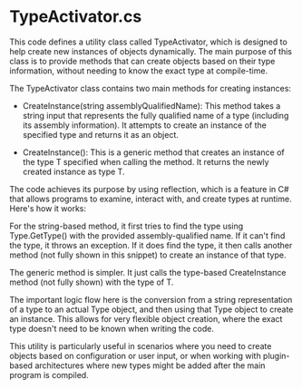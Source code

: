 # TypeActivator.cs

This code defines a utility class called TypeActivator, which is designed to help create new instances of objects dynamically. The main purpose of this class is to provide methods that can create objects based on their type information, without needing to know the exact type at compile-time.

The TypeActivator class contains two main methods for creating instances:

- CreateInstance(string assemblyQualifiedName): This method takes a string input that represents the fully qualified name of a type (including its assembly information). It attempts to create an instance of the specified type and returns it as an object.

- CreateInstance(): This is a generic method that creates an instance of the type T specified when calling the method. It returns the newly created instance as type T.

The code achieves its purpose by using reflection, which is a feature in C# that allows programs to examine, interact with, and create types at runtime. Here's how it works:

For the string-based method, it first tries to find the type using Type.GetType() with the provided assembly-qualified name. If it can't find the type, it throws an exception. If it does find the type, it then calls another method (not fully shown in this snippet) to create an instance of that type.

The generic method is simpler. It just calls the type-based CreateInstance method (not fully shown) with the type of T.

The important logic flow here is the conversion from a string representation of a type to an actual Type object, and then using that Type object to create an instance. This allows for very flexible object creation, where the exact type doesn't need to be known when writing the code.

This utility is particularly useful in scenarios where you need to create objects based on configuration or user input, or when working with plugin-based architectures where new types might be added after the main program is compiled.